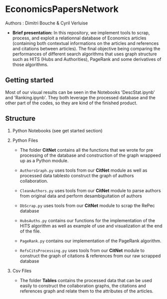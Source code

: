 # EconomicsPapersNetwork
Authors : Dimitri Bouche & Cyril Verluise

* **Brief presentation:** In this repository, we implement tools to scrap, process, and exploit a relationnal database of Economics articles (containing both contextual informations on the articles and references and citations between articles). The final objective being comparing the performances of different search algorithms that uses graph structure such as HITS (Hubs and Authorities), PageRank and some derivatives of those algorithms.

## Getting started

Most of our visual results can be seen in the Notebooks 'DescStat.ipynb' and 'Ranking.ipynb'. They both leverage the processed database and the other part of the codes, so they are kind of the finished product.

## Structure

1. Python Notebooks (see get started section)


2. Python Files

      * The folder **CitNet** contains all the functions that we wrote for pre processing of the database and construction of the graph       wrappeed up as a Python module.

      * `AuthorsGraph.py` uses tools from our **CitNet** module as well as processed data tablesto construct the graph of authors             collaboration.

      * `CleanAuthors.py` uses tools from our **CitNet** module to parse authors from original data and perform desambiguitation of           authors

      * `DbScrap.py` uses tools from our **CitNet** module to scrap the RePec database

      * `HubsAuths.py` contains our functions for the implementation of the HITS algorithm as well as example of use and visualization         at the end of the file.

      * `PageRank.py` contains our implementation of the PageRank algorithm.

      * `RefsCitsProcessing.py` uses tools from our **CitNet** module to construct the graph of citations & references from our raw           scrapped database

3. Csv Files

    * The folder **Tables** contains the processed data that can be used easily to construct the collaboration graphs, the citations and     references graph and relate them to the attributes of the articles. 



